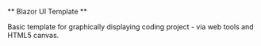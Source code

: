 ** Blazor UI Template **

Basic template for graphically displaying coding project - via web tools and HTML5 canvas.
